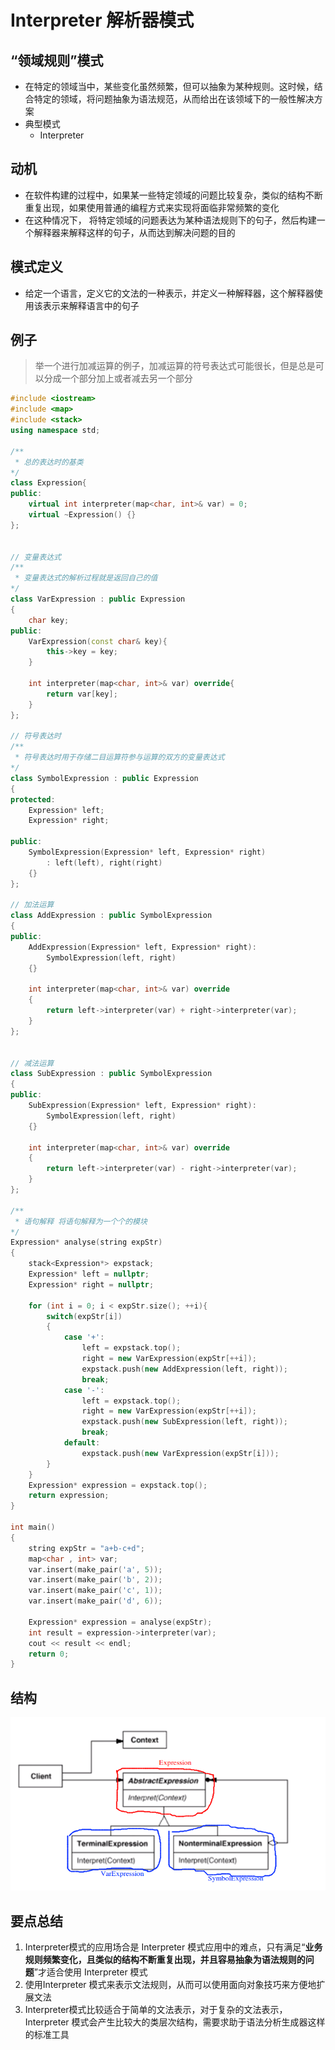 # Interpreter 解析器模式

## “领域规则”模式

* 在特定的领域当中，某些变化虽然频繁，但可以抽象为某种规则。这时候，结合特定的领域，将问题抽象为语法规范，从而给出在该领域下的一般性解决方案
* 典型模式
  * Interpreter

## 动机

* 在软件构建的过程中，如果某一些特定领域的问题比较复杂，类似的结构不断重复出现，如果使用普通的编程方式来实现将面临非常频繁的变化
* 在这种情况下， 将特定领域的问题表达为某种语法规则下的句子，然后构建一个解释器来解释这样的句子，从而达到解决问题的目的

## 模式定义

* 给定一个语言，定义它的文法的一种表示，并定义一种解释器，这个解释器使用该表示来解释语言中的句子

## 例子

> 举一个进行加减运算的例子，加减运算的符号表达式可能很长，但是总是可以分成一个部分加上或者减去另一个部分

```c++
#include <iostream>
#include <map>
#include <stack>
using namespace std;

/**
 * 总的表达时的基类
*/
class Expression{
public:
	virtual int interpreter(map<char, int>& var) = 0;
	virtual ~Expression() {}
};


// 变量表达式
/**
 * 变量表达式的解析过程就是返回自己的值
*/
class VarExpression : public Expression
{
	char key;
public:
	VarExpression(const char& key){
		this->key = key;
	}

	int interpreter(map<char, int>& var) override{
		return var[key];
	}
};

// 符号表达时
/**
 * 符号表达时用于存储二目运算符参与运算的双方的变量表达式
*/
class SymbolExpression : public Expression 
{
protected:
	Expression* left;
	Expression* right;

public:
	SymbolExpression(Expression* left, Expression* right)
		: left(left), right(right)
	{}
};

// 加法运算
class AddExpression : public SymbolExpression
{
public:
	AddExpression(Expression* left, Expression* right):
		SymbolExpression(left, right)
	{}

	int interpreter(map<char, int>& var) override
	{
		return left->interpreter(var) + right->interpreter(var);
	}
};


// 减法运算
class SubExpression : public SymbolExpression
{
public:
	SubExpression(Expression* left, Expression* right):
		SymbolExpression(left, right)
	{}

	int interpreter(map<char, int>& var) override
	{
		return left->interpreter(var) - right->interpreter(var);
	}
};

/**
 * 语句解释 将语句解释为一个个的模块
*/
Expression* analyse(string expStr)
{
	stack<Expression*> expstack;
	Expression* left = nullptr;
	Expression* right = nullptr;

	for (int i = 0; i < expStr.size(); ++i){
		switch(expStr[i])
		{
			case '+':
				left = expstack.top();
				right = new VarExpression(expStr[++i]);
				expstack.push(new AddExpression(left, right));
				break;
			case '-':
				left = expstack.top();
				right = new VarExpression(expStr[++i]);
				expstack.push(new SubExpression(left, right));
				break;
			default:
				expstack.push(new VarExpression(expStr[i]));
		}
	}
	Expression* expression = expstack.top();
	return expression;
}

int main()
{
	string expStr = "a+b-c+d";
	map<char , int> var;
	var.insert(make_pair('a', 5));
	var.insert(make_pair('b', 2));
	var.insert(make_pair('c', 1));
	var.insert(make_pair('d', 6));

	Expression* expression = analyse(expStr);
	int result = expression->interpreter(var);
	cout << result << endl;
	return 0;
}
```

## 结构

![](./img/interpreter1.png)

## 要点总结

1. Interpreter模式的应用场合是 Interpreter 模式应用中的难点，只有满足“**业务规则频繁变化，且类似的结构不断重复出现，并且容易抽象为语法规则的问题**”才适合使用 Interpreter 模式
2. 使用Interpreter 模式来表示文法规则，从而可以使用面向对象技巧来方便地扩展文法
3. Interpreter模式比较适合于简单的文法表示，对于复杂的文法表示，Interpreter 模式会产生比较大的类层次结构，需要求助于语法分析生成器这样的标准工具

